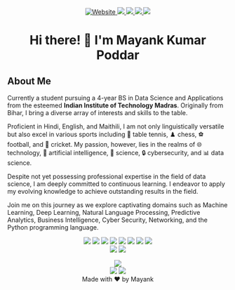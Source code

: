 <div align="center">
      <a href="https://mynkpdr.github.io">
        <img alt="Website" src="https://img.shields.io/badge/website-000000?style=for-the-badge&logo=About.me&logoColor=white">
      </a>
      <a href="https://www.linkedin.com/in/mynkpdr/">
        <img src="https://img.shields.io/badge/LinkedIn-0077B5?style=for-the-badge&logo=linkedin&logoColor=white">
      </a>
      <a href="https://twitter.com/mynkpdr">
        <img src="https://img.shields.io/badge/Twitter-1DA1F2?style=for-the-badge&logo=twitter&logoColor=white">
      </a>
      <a href="https://medium.com/@mynkpdr">
        <img src="https://img.shields.io/badge/Medium-12100E?style=for-the-badge&logo=medium&logoColor=white">
      </a>
      <a href="https://github.com/mynkpdr">
        <img src="https://img.shields.io/badge/GitHub-100000?style=for-the-badge&logo=github&logoColor=white">
      </a>
      
  </div>

###

<h1 align="center">Hi there! 👋 I'm Mayank Kumar Poddar</h1>

<h2>About Me</h2>
<p align="left">Currently a student pursuing a 4-year BS in Data Science and Applications from the esteemed <b>Indian Institute of Technology Madras</b>. Originally from Bihar, I bring a diverse array of interests and skills to the table.


Proficient in Hindi, English, and Maithili, I am not only linguistically versatile but also excel in various sports including 🏓 table tennis, ♟️ chess, ⚽ football, and 🏏 cricket. My passion, however, lies in the realms of 🌐 technology, 🤖 artificial intelligence, 🔬 science, 🔒 cybersecurity, and 📊 data science.


Despite not yet possessing professional expertise in the field of data science, I am deeply committed to continuous learning. I endeavor to apply my evolving knowledge to achieve outstanding results in the field.


Join me on this journey as we explore captivating domains such as Machine Learning, Deep Learning, Natural Language Processing, Predictive Analytics, Business Intelligence, Cyber Security, Networking, and the Python programming language.



</p>

<div align="center">
<img src="https://img.shields.io/badge/Python-14354C?style=for-the-badge&logo=python&logoColor=white">
     <img src="https://img.shields.io/badge/TensorFlow-FF6F00?style=for-the-badge&logo=tensorflow&logoColor=white">
     <img src="https://img.shields.io/badge/numpy-%23013243.svg?style=for-the-badge&logo=numpy&logoColor=white">
     <img src="https://img.shields.io/badge/pandas-%23150458.svg?style=for-the-badge&logo=pandas&logoColor=white">
     <img src="https://img.shields.io/badge/scikit--learn-%23F7931E.svg?style=for-the-badge&logo=scikit-learn&logoColor=white">
     <img src="https://img.shields.io/badge/MongoDB-%234ea94b.svg?style=for-the-badge&logo=mongodb&logoColor=white">
     <img src="https://img.shields.io/badge/django-%23092E20.svg?style=for-the-badge&logo=django&logoColor=white">
     <img src="https://img.shields.io/badge/flask-%23000.svg?style=for-the-badge&logo=flask&logoColor=white">

      
  </div>
  <div align="center">
    <img src="https://img.shields.io/badge/Maintained%3F-yes-green.svg">
    <img src="https://img.shields.io/website-up-down-green-red/http/mynkpdr.github.io.svg">
    
  </div>
  <div align="center">
    
  <img src="https://github-profile-trophy.vercel.app/?username=mynkpdr&row=1"><br>
  <img src="https://img.shields.io/github/followers/mynkpdr.svg?style=social&label=Follow&maxAge=2592000">
  <img src="https://img.shields.io/github/watchers/mynkpdr/mynkpdr.svg?style=social&label=Watch&maxAge=2592000"><br>
    Made with ❤️ by Mayank
  </div>
